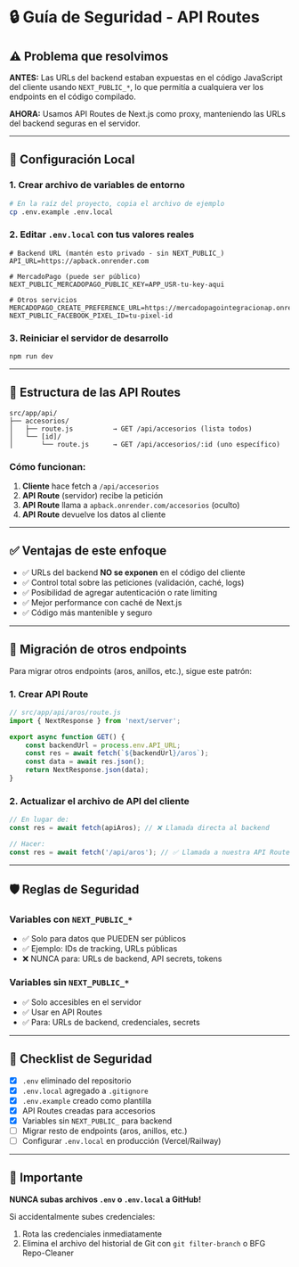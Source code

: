 # 🔒 Guía de Seguridad - API Routes

## ⚠️ Problema que resolvimos

**ANTES:** Las URLs del backend estaban expuestas en el código JavaScript del cliente usando `NEXT_PUBLIC_*`, lo que permitía a cualquiera ver los endpoints en el código compilado.

**AHORA:** Usamos API Routes de Next.js como proxy, manteniendo las URLs del backend seguras en el servidor.

---

## 🚀 Configuración Local

### 1. Crear archivo de variables de entorno

```bash
# En la raíz del proyecto, copia el archivo de ejemplo
cp .env.example .env.local
```

### 2. Editar `.env.local` con tus valores reales

```env
# Backend URL (mantén esto privado - sin NEXT_PUBLIC_)
API_URL=https://apback.onrender.com

# MercadoPago (puede ser público)
NEXT_PUBLIC_MERCADOPAGO_PUBLIC_KEY=APP_USR-tu-key-aqui

# Otros servicios
MERCADOPAGO_CREATE_PREFERENCE_URL=https://mercadopagointegracionap.onrender.com/create_preference
NEXT_PUBLIC_FACEBOOK_PIXEL_ID=tu-pixel-id
```

### 3. Reiniciar el servidor de desarrollo

```bash
npm run dev
```

---

## 📁 Estructura de las API Routes

```
src/app/api/
├── accesorios/
│   ├── route.js          → GET /api/accesorios (lista todos)
│   └── [id]/
│       └── route.js      → GET /api/accesorios/:id (uno específico)
```

### Cómo funcionan:

1. **Cliente** hace fetch a `/api/accesorios`
2. **API Route** (servidor) recibe la petición
3. **API Route** llama a `apback.onrender.com/accesorios` (oculto)
4. **API Route** devuelve los datos al cliente

---

## ✅ Ventajas de este enfoque

- ✅ URLs del backend **NO se exponen** en el código del cliente
- ✅ Control total sobre las peticiones (validación, caché, logs)
- ✅ Posibilidad de agregar autenticación o rate limiting
- ✅ Mejor performance con caché de Next.js
- ✅ Código más mantenible y seguro

---

## 🔄 Migración de otros endpoints

Para migrar otros endpoints (aros, anillos, etc.), sigue este patrón:

### 1. Crear API Route

```javascript
// src/app/api/aros/route.js
import { NextResponse } from 'next/server';

export async function GET() {
    const backendUrl = process.env.API_URL;
    const res = await fetch(`${backendUrl}/aros`);
    const data = await res.json();
    return NextResponse.json(data);
}
```

### 2. Actualizar el archivo de API del cliente

```javascript
// En lugar de:
const res = await fetch(apiAros); // ❌ Llamada directa al backend

// Hacer:
const res = await fetch('/api/aros'); // ✅ Llamada a nuestra API Route
```

---

## 🛡️ Reglas de Seguridad

### Variables con `NEXT_PUBLIC_*`
- ✅ Solo para datos que PUEDEN ser públicos
- ✅ Ejemplo: IDs de tracking, URLs públicas
- ❌ NUNCA para: URLs de backend, API secrets, tokens

### Variables sin `NEXT_PUBLIC_*`
- ✅ Solo accesibles en el servidor
- ✅ Usar en API Routes
- ✅ Para: URLs de backend, credenciales, secrets

---

## 📝 Checklist de Seguridad

- [x] `.env` eliminado del repositorio
- [x] `.env.local` agregado a `.gitignore`
- [x] `.env.example` creado como plantilla
- [x] API Routes creadas para accesorios
- [x] Variables sin `NEXT_PUBLIC_` para backend
- [ ] Migrar resto de endpoints (aros, anillos, etc.)
- [ ] Configurar `.env.local` en producción (Vercel/Railway)

---

## 🚨 Importante

**NUNCA subas archivos `.env` o `.env.local` a GitHub!**

Si accidentalmente subes credenciales:
1. Rota las credenciales inmediatamente
2. Elimina el archivo del historial de Git con `git filter-branch` o BFG Repo-Cleaner
